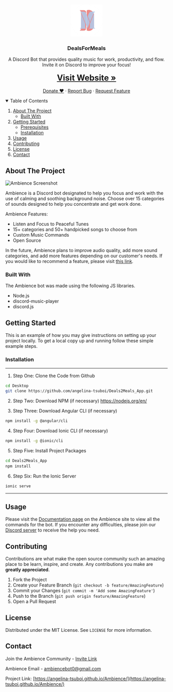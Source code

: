 <!-- PROJECT LOGO -->
<br />
<p align="center">
  <a href="https://github.com/othneildrew/Best-README-Template">
    <img src="./resources/icon.png" alt="Logo" width="100" height="100">
  </a>

  <h3 align="center">DealsForMeals</h3>

  <p align="center">
    A Discord Bot that provides quality music for work, productivity, and flow. Invite it on Discord to improve your focus!
    <br />
    <br />
    <a href="https://discord.com/api/oauth2/authorize?client_id=815700293609324555&permissions=3172352&scope=bot" style="font-size: 25px;"><strong>Visit Website »</strong></a>
    <br />
    <br />
    <a href="https://discord.com/invite/w3Tp9x88Nw">Donate ❤️</a>
    ·
    <a href="https://github.com/angelina-tsuboi/Ambience/issues">Report Bug</a>
    ·
    <a href="https://github.com/angelina-tsuboi/Ambience/issues">Request Feature</a>
  </p>
</p>



<!-- TABLE OF CONTENTS -->
<details open="open">
  <summary>Table of Contents</summary>
  <ol>
    <li>
      <a href="#about-the-project">About The Project</a>
      <ul>
        <li><a href="#built-with">Built With</a></li>
      </ul>
    </li>
    <li>
      <a href="#getting-started">Getting Started</a>
      <ul>
        <li><a href="#prerequisites">Prerequisites</a></li>
        <li><a href="#installation">Installation</a></li>
      </ul>
    </li>
    <li><a href="#usage">Usage</a></li>
    <li><a href="#contributing">Contributing</a></li>
    <li><a href="#license">License</a></li>
    <li><a href="#contact">Contact</a></li>
  </ol>
</details>



<!-- ABOUT THE PROJECT -->
## About The Project
<img src="website/assets/images/screenshot1.png" alt="Ambience Screenshot">

Ambience is a Discord bot designated to help you focus and work with the use of calming and soothing background noise. Choose over 15 categories of sounds designed to help you concentrate and get work done.

Ambience Features:
* Listen and Focus to Peaceful Tunes
* 15+ categories and 50+ handpicked songs to choose from
* Custom Music Commands
* Open Source

In the future, Ambience plans to improve audio quality, add more sound categories, and add more features depending on our customer's needs. If you would like to recommend a feature, please visit [this link](https://github.com/angelina-tsuboi/Ambience/issues).

### Built With

The Ambience bot was made using the following JS libraries.
* Node.js
* discord-music-player
* discord.js

<!-- GETTING STARTED -->
## Getting Started

This is an example of how you may give instructions on setting up your project locally.
To get a local copy up and running follow these simple example steps.

### Installation

***
1. Step One: Clone the Code from Github 
```bash
cd Desktop
git clone https://github.com/angelina-tsuboi/Deals2Meals_App.git
```

2. Step Two: Download NPM (if necessary)
https://nodejs.org/en/

3. Step Three: Download Angular CLI (if necessary)
```bash
npm install -g @angular/cli
```

4. Step Four: Download Ionic CLI (if necessary)
```bash
npm install -g @ionic/cli
```

5. Step Five: Install Project Packages
```bash
cd Deals2Meals_App
npm install
```

6. Step Six: Run the Ionic Server
```bash
ionic serve
```
***


<!-- USAGE EXAMPLES -->
## Usage

Please visit the [Documentation page](https://angelina-tsuboi.github.io/Ambience/website/docs.html) on the Ambience site to view all the commands for the bot. 
If you encounter any difficulties, please join our [Discord server](https://discord.com/invite/w3Tp9x88Nw) to receive the help you need.


<!-- CONTRIBUTING -->
## Contributing

Contributions are what make the open source community such an amazing place to be learn, inspire, and create. Any contributions you make are **greatly appreciated**.

1. Fork the Project
2. Create your Feature Branch (`git checkout -b feature/AmazingFeature`)
3. Commit your Changes (`git commit -m 'Add some AmazingFeature'`)
4. Push to the Branch (`git push origin feature/AmazingFeature`)
5. Open a Pull Request



<!-- LICENSE -->
## License

Distributed under the MIT License. See `LICENSE` for more information.


<!-- CONTACT -->
## Contact

Join the Ambience Community - [Invite Link](https://discord.com/invite/w3Tp9x88Nw)

Ambience Email - [ambiencebot0@gmail.com](https://mail.google.com/mail/?view=cm&fs=1&to=ambiencebot0@gmail.com) 

Project Link: [https://angelina-tsuboi.github.io/Ambience/](https://angelina-tsuboi.github.io/Ambience/)
